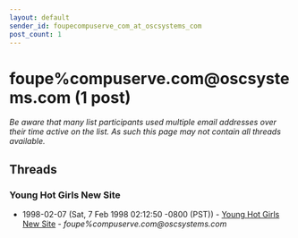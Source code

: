 ```yaml
---
layout: default
sender_id: foupecompuserve_com_at_oscsystems_com
post_count: 1
---
```


# foupe%compuserve.com<span>@</span>oscsystems.com (1 post)

_Be aware that many list participants used multiple email addresses over their time active on the list. As such this page may not contain all threads available._

## Threads

### Young Hot Girls New Site
+ 1998-02-07 (Sat, 7 Feb 1998 02:12:50 -0800 (PST)) - [Young Hot Girls New Site](/archive/1998/02/6585bed19bcefcdbcfb1daa10812ec6cbd0ce267f4e12571e2ff70d2ae3c813c) - _foupe%compuserve.com@oscsystems.com_

